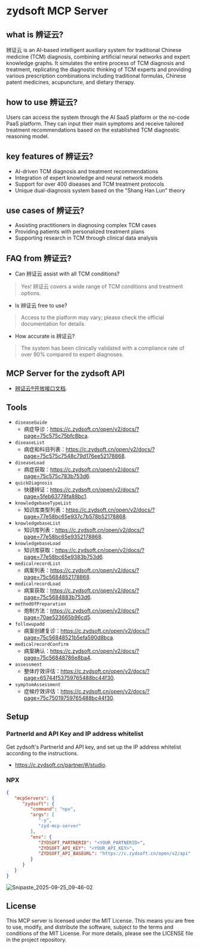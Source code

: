 # zydsoft MCP Server

## what is 辨证云?

辨证云 is an AI-based intelligent auxiliary system for traditional Chinese medicine (TCM) diagnosis, combining artificial neural networks and expert knowledge graphs. It simulates the entire process of TCM diagnosis and treatment, replicating the diagnostic thinking of TCM experts and providing various prescription combinations including traditional formulas, Chinese patent medicines, acupuncture, and dietary therapy.

## how to use 辨证云?

Users can access the system through the AI SaaS platform or the no-code PaaS platform. They can input their main symptoms and receive tailored treatment recommendations based on the established TCM diagnostic reasoning model.

## key features of 辨证云?

- AI-driven TCM diagnosis and treatment recommendations
- Integration of expert knowledge and neural network models
- Support for over 400 diseases and TCM treatment protocols
- Unique dual-diagnosis system based on the "Shang Han Lun" theory

## use cases of 辨证云?

- Assisting practitioners in diagnosing complex TCM cases
- Providing patients with personalized treatment plans
- Supporting research in TCM through clinical data analysis

## FAQ from 辨证云?

- Can 辨证云 assist with all TCM conditions?
> Yes! 辨证云 covers a wide range of TCM conditions and treatment options.

- Is 辨证云 free to use?
> Access to the platform may vary; please check the official documentation for details.

- How accurate is 辨证云?
> The system has been clinically validated with a compliance rate of over 90% compared to expert diagnoses.

## MCP Server for the zydsoft API

- [辨证云®开放接口文档](https://c.zydsoft.cn/open/v2/docs/).

## Tools

- `diseaseGuide`
  - 病症导诊：https://c.zydsoft.cn/open/v2/docs/?page=75c575c75bfc8bca.
- `diseaseList`
  - 病症和科目列表：https://c.zydsoft.cn/open/v2/docs/?page=75c575c7548c79d176ee52178868.
- `diseaseLoad`
  - 病症获取：https://c.zydsoft.cn/open/v2/docs/?page=75c575c783b753d6.
- `quickDiagnosis`
  - 快捷辨证：https://c.zydsoft.cn/open/v2/docs/?page=5feb63778fa88bc1.
- `knowledgebaseTypeList`
  - 知识库类型列表：https://c.zydsoft.cn/open/v2/docs/?page=77e58bc65e937c7b578b52178868.
- `knowledgebaseList`
  - 知识库列表：https://c.zydsoft.cn/open/v2/docs/?page=77e58bc65e9352178868.
- `knowledgebaseLoad`
  - 知识库获取：https://c.zydsoft.cn/open/v2/docs/?page=77e58bc65e9383b753d6.
- `medicalrecordList`
  - 病案列表：https://c.zydsoft.cn/open/v2/docs/?page=75c5684852178868.
- `medicalrecordLoad`
  - 病案获取：https://c.zydsoft.cn/open/v2/docs/?page=75c5684883b753d6.
- `methodOfPreparation`
  - 炮制方法：https://c.zydsoft.cn/open/v2/docs/?page=70ae523665b96cd5.
- `followupadd`
  - 病案创建复诊：https://c.zydsoft.cn/open/v2/docs/?page=75c56848521b5efa590d8bca.
- `medicalrecordConfirm`
  - 病案确认：https://c.zydsoft.cn/open/v2/docs/?page=75c56848786e8ba4.
- `assessment`
  - 整体疗效评估：https://c.zydsoft.cn/open/v2/docs/?page=65744f53759765488bc44f30.
- `symptomAssessment`
  - 症候疗效评估：https://c.zydsoft.cn/open/v2/docs/?page=75c75019759765488bc44f30.

## Setup

### PartnerId and API Key and IP address whitelist

Get zydsoft's PartnerId and API key, and set up the IP address whitelist according to the instructions.
- https://c.zydsoft.cn/partner/#/studio.

### NPX

```json
{
   "mcpServers": {
      "zydsoft": {
         "command": "npx",
         "args": [
            "-y",
            "zyd-mcp-server"
         ],
         "env": {
            "ZYDSOFT_PARTNERID": "<YOUR_PARTNERID>",
            "ZYDSOFT_API_KEY": "<YOUR_API_KEY>",
            "ZYDSOFT_API_BASEURL": "https://c.zydsoft.cn/open/v2/api"
         }
      }
   }
}
```
![Snipaste_2025-09-25_09-46-02](https://github.com/user-attachments/assets/e998585c-999e-475f-b53e-b737e1898fd5)

## License

This MCP server is licensed under the MIT License. This means you are free to
use, modify, and distribute the software, subject to the terms and conditions of
the MIT License. For more details, please see the LICENSE file in the project
repository.
